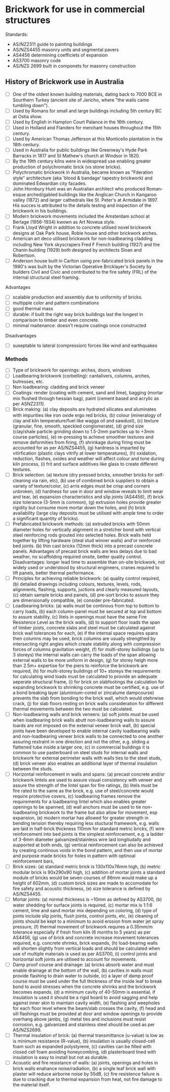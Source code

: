 # Brickwork for use in commercial structures

Standards:
 - AS/NZ2311 guide to painting buildings
 - AS/NZS4455 masonry units and segmental pavers
 - AS4456 determining coefficiets of expansion
 - AS3700 masonry code
 - AS/NZS 2699 built in componets for masonry construction

## History of Brickwork use in Australia
 - [ ] One of the oldest known building materials, dating back to 7000 BCE in Sourthern Turkey (ancient site of Jericho, where "the walls came tumbling down").
 - [ ] Used by Romans for small and large buildings including 5th century BC at Ostia show.
 - [ ] Used by English in Hampton Court Palance in the 16th century.
 - [ ] Used in Holland and Flanders for merchant houses throughout the 15th century.
 - [ ] Used by American Thomas Jefferson at this Monticello plantation in the 18th century.
 - [ ] Used in Australia for public buildings like Greenway's Hyde Park Barracks in 1817 and St Mathew's church at Windsor in 1820.
 - [ ] By the 19th century kilns were in widespread use enabling greater production of polychromatic brick (vs stone bricks).
 - [ ] Polychromatic brickwork in Australia, became known as "Fderation style" architecture (aka 'blood & bandage' tapestry brickwork) and dominated Edwardian city facades.
 - [ ] John Hornbury Hunt was an Australian architect who produced Roman-esque arched/gabled buildings like the Anglican Church in Kangaroo valley (1872) and larger cathedrals like St. Peter's at Armidale in 1897.  His succes is attributed to the details testing and inspection of the brickwork in his buildings.
 - [ ] Modern brickwork movements included the Amsterdam school at Berlage (1956-1934) kwown as Art Noveua style.
 - [ ] Frank Lloyd Wright in addition to concrete utilised novel brickwork designs at Oak Park house, Robie house and other brickwork arches.
 - [ ] American art deco utilised brickwork for non-loadbearing cladding including New York skyscrapers Fred F French building (1927) and the Chanin building (1929) both designed by architects Sloan and Robertson.
 - [ ] Anderson house built in Carlton using pre-fabricated brick panels in the 1980's was built by the Victorian Operative Bricklayer's Society by builders Civil and Civic and contributed to the fire safety (FRL) of the internal structural steel framing.

Advantages
 - [ ] scalable production and assembly due to uniformity of bricks.
 - [ ] multipple color and pattern combinations
 - [ ] good thermal mass
 - [ ] durable: if built the right way brick buildings last the longest in comparison to timber and even concrete.
 - [ ] minimal maitenance: doesn't require coatings once constructed

Disadvantages
 -  [ ] suseptable to lateral (compression) forces like wind and earthquakes

### Methods
 - [ ] Type of brickwork for openings: arches, doors, windows
 - [ ] Loadbearing brickwork (corbelling): cantalivers, columns, arches, butresses, etc.
 - [ ] Non loadbearing: cladding and brick veneer
 - [ ] Coatings: render (coating with cement, sand and lime), bagging (mortar mix flushed through hessian bag), paint (cement based and acrylic as per ASNZ2311).
 - [ ] Brick making: (a) clay deposits are hydrated silicates and aluminates with impurities like iron oxide ergo red bricks, (b) colour (mineralogy of clay and kiln temperature/fuel like wagga oil and sawdust), (c) texture (granular, fine, smooth, speckled conglomerate), (d) grind size (clay/shale particle grinding down to 1.5-2mm particles up to +3mm course particles), (e) re-pressing to achieve smoother textures and remove deformities from firing, (f) shrinkage during firing must be accounted for as per AS/NZS4455, (g) hardness is imparted by vitirfication (plastic clays vitrify at lower temperatures), (h) oxidation, reduction, flashes, oxides and weather will affect colour and tone during kiln process, (i) frit and surface additives like glass to create different textures.
 - [ ] Brick selection: (a) texture (dry pressed bricks, smoother bricks for self-cleaning via rain, etc), (b) use of combined brick suppliers to obtain a variety of texture/color, (c) arris edges must be crisp and corners unbroken, (d) hardness for use in door and window reveals to limit wear and tear, (e) expansion characteristics and slip joints (AS4456), (f) brick size tolerance (3-5mm is common), (g) extrusion holes provide greater rigidity but consume more mortar down the holes, and (h) brick availability (large clay deposits must be utilised with ample time to order a significant quantity of bricks).
 - [ ] Prefabricated brickwork methods: (a) extruded bricks with 50mm diameter holes for vertically alignment in a stretcher bond with vertical steel reinforcing rods grouted into selected holes.  Brick walls held together by lifting hardware (steal stud winner walls) and'or reinforced bed joints.  (b) thin cast bricks (12mm thick) into a precast concrete panels.  Advantages of precast brick walls are less delays due to bad weather, no scaffolding required onsite, better quality control. Disadvantages: longer lead time to assemble than on-site brickwork, not widely used or understood by structural engineers, cranes required to lift panels, better thermal performance.
 - [ ] Principles for achieving reliable brickwork: (a) quality control required, (b) detailed drawings including colours, textures, levels, rods, alignments, flashing, supports, juctions and clearly measured layouts, (c) obtain sample bricks and panels, (d) pre-sort bricks to assure they are dimensionally compatible, (e) consider pre-fabricated.
 - [ ] Loadbearing bricks: (a) walls must be continous from top to bottom to carry loads, (b) each column-panel must be secured at top and bottom to assure stability, (c) litels in openings must have the same Fire Resistence Level as the brick walls, (d) to support floor loads the span of timber joists, concrete slabs and steel must be calculated against brick wall tolerances for each, (e) if the internal space requires spans then columns may be used, brick columns are usually strengthed by intersecting right angles which create stability along with compression forces of columns gravitation weight, (f) for multi-storey builidngs (up to 3 storeys) the internal walls can carry the loads of the span allowing external walls to be more uniform in design, (g) for storey heigh more than 2.5m+ expertise for the piers to reinforce the brickwork are required, (h) for multi-storey buildings of 10+ storeys the requirements for calculating wind loads must be calculated to provide an adequate seperate structural frame, (i) for brick on slabfootings the calculation for expanding brickwork to shrinking concrete must be certified, e.g. use of a bond breaking layer (aluminium-cored or zincalume dampcourse) prevents the slab from bonding to the brick wall, which would otehrwise crack, (j) for slab floors resting on brick walls consideration for different thermal movements between the two must be calculated.
 - [ ] Non-loadbearing walls and brick veneers: (a) soft joints must be used when loadbearing brick walls abutt non-loadbearing walls to assure loards are not imposed on the external veneer brick wall, (b) special joints have been developed to enable internal cavity loadbearing walls and non-loadbearing veneer brick walls to be connected to one another assuring restraint in one direction and not the other, e.g. sliding a flattened tube inside a larger one, (c) in commercial buildings it is common to use pasterboard on steel studs for internal walls and brickwork for external perimeter walls with walls ties to the steel studs, (d) brick veneer also enables an additional layer of thermal insulation between the studs.
 - [ ] Horizontal reinforcement in walls and spans: (a) precast concrete and/or brickwork lintels are used to assure visual consistency with veneer and assure the strength of the lintel span for fire ratings, (b) litels must be fire rated to the same as the brick, e.g. use of steel/concrete would require protective covers, (c) loadbearing frames remove the requirements for a loadbearing lintel which also enables greater openings to be spanned, (d) wall anchors must be used to tie non-loadbearing brickwork to the frame but also allow for movement, esp expansion, (e) modern mortar has allowed for greater strength in bending tension thereby requiring less stuctural framework, e.g. walls are laid in half-brick thickness 110mm for standard metric bricks, (f) wire reinforcement into bed joints is the simplest reinforcement, e.g. a ladder of 3-6mm diameter galvanized/stainless wire laid longitudally and supported at both ends, (g) vertical reinforcement can also be achieved by creating continous voids in the bond pattern, and then use of mortar and purpose made bricks for holes in pattern with optinoal reinforcement bars,
 - [ ] Brick sizes: (a) standard metric brick is 130x110x76mm high, (b) metric modular brick is 90x290x90 high, (c) addition of mortar joints a standard module of bricks would be seven courses of 86mm would make up a height of 602mm, (d) custom brick sizes are made to accomodate for fire safety and acoustic thickness, (e) size tolerance is defined by AS/NZS4455.
 - [ ] Mortar joints: (a) normal thickness is ~10mm as defined by AS3700, (b) water shedding for surface joints is required, (c) mortar mix is 1:1:6 cement, lime and sand mortar mix depending on coloring, (d) type of joints include slip joints, flush joints, control joints, etc, (e) cleaning of joints should be kept to a minimum to avoid erosion from water jet spray pressure, (f) thermal movement of brickwork requires a 0.35mm/m tolerance especially if fresh from kiln (6 months to 5 years) as per AS4456, (g) use of brick and concrete increase movement tolerances required, e.g. concrete shrinks, brick expands, (h) load-bearing walls will shorten slightly from vertical loads and should be calculated when use of multiple materials is used as per AS3700, (i) control joints and horizontal soft joints are utilised to account for movements.
 - [ ] Damp proof course and drainage: (a) bricks absorb water and must enable drainage at the bottom of the wall, (b) cavities in walls must provide flashing to drain water to outside, (c) a layer of damp proof course must be used under the full thickness of the inside leaf to break bond to avoid stresses when the concrete shrinks and the brickwork becomes expands, (d) a minimum cavity of 40-50mm is essential, if insulation is used it should be a rigid board to avoid sagging and help against inner skin to maintain cavity width, (e) flashing and weepholes for each floor level where the beam/slab crosses the cavity, (f) head and sill flashings must be provided at door and window openings to provide overhang above jambs, (g) metal ties and inclusions must resist corrosion, e.g. galvanized and stainless steel should be used as per AS/NZS2699.
 - [ ] Thermal insulation of brick: (a) thermal transmittance (u-value) is low as is minimum resistance (R-value), (b) insulation is usually closed-cell foam such as expanded polystyrene, (c) cavities can be filled with closed cell foam avoiding honeycombing, (d) plasterboard lined with insulation is easy to install but not as durable.
 - [ ] Acoustic and fire resistance of walls: (a) joints, openings and holes in brick walls enahance noise/radiation, (b) a single leaf brick wall with plaster will reduce airborne noise by 55dB, (c) fire resistence failure is due to cracking due to thermal expansion from heat, not fire damage to the material itself.
